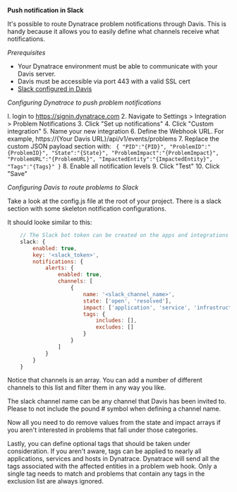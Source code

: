 **Push notification in Slack**

It's possible to route Dynatrace problem notifications through Davis.  This is handy because it allows you to easily define what channels receive what notifications.

*Prerequisites*
- Your Dynatrace environment must be able to communicate with your Davis server.
- Davis must be accessible via port 443 with a valid SSL cert
- [Slack configured in Davis](https://github.com/Dynatrace/davis-server#slack-setup-more)

*Configuring Dynatrace to push problem notifications*

l. login to https://signin.dynatrace.com
2. Navigate to Settings > Integration > Problem Notifications
3. Click "Set up notifications"
4. Click "Custom integration"
5. Name your new integration
6. Define the Webhook URL.  For example, https&#58;//{Your Davis URL}/api/v1/events/problems
7. Replace the custom JSON payload section with:
    ```
    {
        "PID":"{PID}",
        "ProblemID":"{ProblemID}",
        "State":"{State}",
        "ProblemImpact":"{ProblemImpact}",
        "ProblemURL":"{ProblemURL}",
        "ImpactedEntity":"{ImpactedEntity}",
        "Tags":"{Tags}"
    }```
8. Enable all notification levels
9. Click "Test"
10. Click "Save"

*Configuring Davis to route problems to Slack*

Take a look at the config.js file at the root of your project.  There is a slack section with some skeleton notification configurations.

It should looke similar to this:
````javascript
    // The Slack bot token can be created on the apps and integrations page
    slack: {
        enabled: true,
        key: '<slack_token>',
        notifications: {
            alerts: {
                enabled: true,
                channels: [
                    {
                        name: '<slack_channel_name>',
                        state: ['open', 'resolved'],
                        impact: ['application', 'service', 'infrastructure'],
                        tags: {
                            includes: [],
                            excludes: []
                        }
                    }
                ]
            }
        }
    }
````

Notice that channels is an array.  You can add a number of different channels to this list and filter them in any way you like.

The slack channel name can be any channel that Davis has been invited to.  Please to not include the pound # symbol when defining a channel name. 

Now all you need to do remove values from the state and impact arrays if you aren't interested in problems that fall under those categories.

Lastly, you can define optional tags that should be taken under consideration.  If you aren't aware, tags can be applied to nearly all applications, services and hosts in Dynatrace.  Dynatrace will send all the tags associated with the affected entities in a problem web hook.  Only a single tag needs to match and problems that contain any tags in the exclusion list are always ignored.